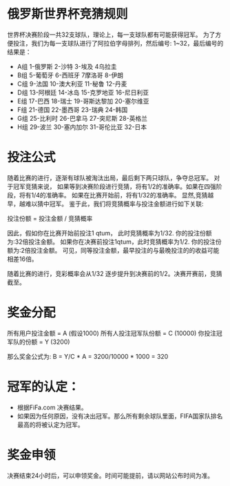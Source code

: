 # 俄罗斯世界杯竞猜规则

世界杯决赛阶段一共32支球队，理论上，每一支球队都有可能获得冠军。
为了方便投注，我们为每一支球队进行了阿拉伯字母排列，然后编号: 1~32，最后编号的结果是：

* A组	1-俄罗斯	 2-沙特	     3-埃及	      4乌拉圭 
* B组	5-葡萄牙	 6-西班牙	   7摩洛哥	     8-伊朗 
* C组	9-法国	   10-澳大利亚	11-秘鲁	     12-丹麦 
* D组	13-阿根廷	14-冰岛	    15-克罗地亚	  16-尼日利亚 
* E组	17-巴西	  18-瑞士	    19-哥斯达黎加	20-塞尔维亚 
* F组	21-德国	  22-墨西哥	  23-瑞典	      24-韩国 
* G组	25-比利时	26-巴拿马	  27-突尼斯	    28-英格兰 
* H组	29-波兰	  30-塞内加尔	31-哥伦比亚	  32-日本

# 投注公式
随着比赛的进行，逐渐有球队被淘汰出局，最后剩下两只球队，争夺总冠军。 对于冠军竞猜来说， 如果等到决赛阶段进行竞猜，将有1/2的准确率。如果在四强阶段，将有1/4的准确率。 如果在比赛开始前，将有1/32的准确率。 显然,竞猜越早，越难以猜中冠军。 鉴于此，我们将竞猜概率与投注金额进行如下关联:

投注份额 = 投注金额 / 竞猜概率

因此，假如你在比赛开始前投注1 qtum， 此时竞猜概率为1/32. 你的投注份额为:32倍投注金额。 如果你在决赛前投注1qtum，此时竞猜概率为1/2. 你的投注份额为:2倍投注金额。 可见，同等投注金额，最早投注的与最晚投注的的收益可能相差16倍。

随着比赛的进行，竞彩概率会从1/32 逐步提升到决赛前的1/2。决赛开赛前，竞猜截至。

# 奖金分配 

所有用户投注金额 = A (假设1000) 所有人投注冠军队份额 = C (10000) 你投注冠军队的份额 = Y (3200)

那么奖金公式为: B = Y/C * A = 3200/10000 * 1000 = 320

# 冠军的认定：
* 根据FiFa.com 决赛结果。 
* 如果因为任何原因，没有决出冠军。那么所有剩余球队里面，FIFA国家队排名最高的将被认定为冠军。 
# 奖金申领
 决赛结束24小时后，可以申领奖金。时间可能提前，请以网站公布时间为准。
